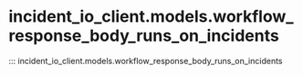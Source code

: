 # incident_io_client.models.workflow_response_body_runs_on_incidents

::: incident_io_client.models.workflow_response_body_runs_on_incidents
